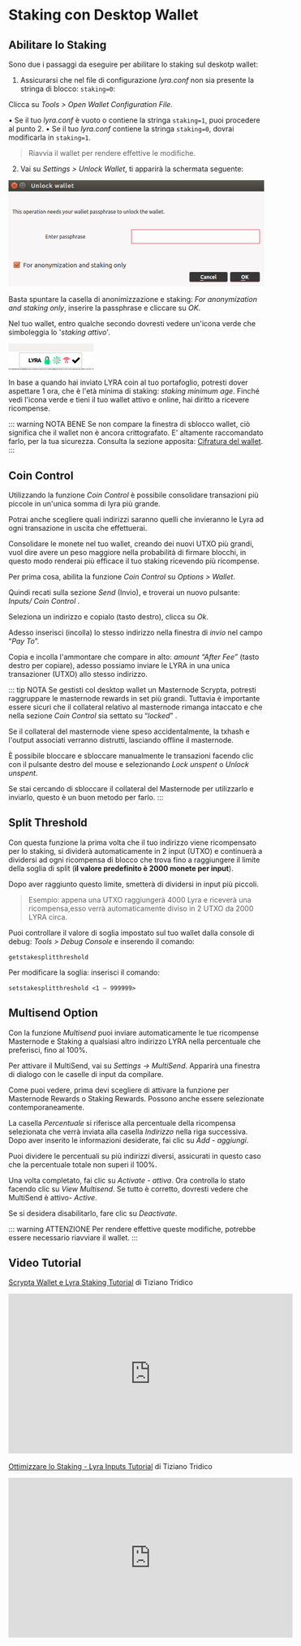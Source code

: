 # Staking con Desktop Wallet

## Abilitare lo Staking
Sono due i passaggi da eseguire per abilitare lo staking sul deskotp wallet:

1. Assicurarsi che nel file di configurazione *lyra.conf* non sia presente la stringa di blocco: `staking=0`: 
   
Clicca su *Tools > Open Wallet Configuration File*.

• Se il tuo *lyra.conf* è vuoto o contiene la stringa `staking=1`, puoi procedere al punto 2.
• Se il tuo *lyra.conf* contiene la stringa `staking=0`, dovrai modificarla in `staking=1`. 

> Riavvia  il wallet per rendere effettive le modifiche. 

2. Vai su *Settings > Unlock Wallet*, ti apparirà la schermata seguente:

![unlock](../.vuepress/public/assets/staking/unlock.png)

Basta spuntare la casella di anonimizzazione e staking: *For anonymization and staking only*, inserire la passphrase e cliccare su *OK*. 

Nel tuo wallet, entro qualche secondo dovresti vedere un'icona verde che simboleggia lo '*staking attivo*'.

![staking_attivo](../.vuepress/public/assets/staking/staking_attivo.png)

In base a quando hai inviato LYRA coin al tuo portafoglio, potresti dover aspettare 1 ora, che è l'età minima di staking:  *staking minimum age*. Finché vedi l'icona verde e tieni il tuo wallet attivo e online, hai diritto a ricevere ricompense.

::: warning NOTA BENE
Se non compare la finestra di sblocco wallet, ciò significa che il wallet non è ancora crittografato. E' altamente raccomandato farlo, per la tua sicurezza. Consulta la sezione apposita: [Cifratura del wallet](../masternode-setup/installazione-manuale.md).
:::

## Coin Control

Utilizzando la funzione *Coin Control*  è possibile consolidare transazioni più piccole in un'unica somma di lyra più grande. 

Potrai anche scegliere quali indirizzi saranno quelli che invieranno le Lyra ad ogni transazione in uscita che effettuerai.

Consolidare le monete nel tuo wallet, creando dei nuovi UTXO più grandi, vuol dire avere un peso maggiore nella probabilità di firmare blocchi, in questo modo renderai più efficace il tuo staking ricevendo più ricompense.

Per prima cosa, abilita la funzione *Coin Control* su *Options > Wallet*.

Quindi recati sulla sezione *Send* (Invio), e troverai un nuovo pulsante:  *Inputs/ Coin Control* .

Seleziona un indirizzo e copialo (tasto destro), clicca su *Ok*.

Adesso inserisci (incolla) lo stesso indirizzo nella finestra di *invio* nel campo “*Pay To*”.

Copia e incolla l'ammontare che compare in alto:  *amount “After Fee”* (tasto destro per copiare), adesso possiamo inviare le LYRA in una unica transazioner (UTXO) allo stesso indirizzo.

::: tip NOTA
Se gestisti col desktop wallet un Masternode  Scrypta, potresti raggruppare le masternode rewards in set più grandi. Tuttavia è importante essere sicuri che il collateral relativo al masternode rimanga intaccato e che nella sezione *Coin Control*  sia settato su “*locked*” . 

Se il collateral del masternode viene speso accidentalmente, la txhash e l'output associati verranno distrutti, lasciando offline il masternode.

È possibile bloccare e sbloccare manualmente le transazioni facendo clic con il pulsante destro del mouse e selezionando *Lock unspent* o *Unlock unspent*.

Se stai cercando di sbloccare il collateral del Masternode per utilizzarlo e inviarlo, questo è un buon metodo per farlo.
:::

## Split Threshold
Con questa funzione la prima volta che il tuo indirizzo viene ricompensato per lo staking, si dividerà automaticamente in 2 input (UTXO) e continuerà a dividersi ad ogni ricompensa di blocco che trova fino a raggiungere il limite della soglia di split (**il valore predefinito è 2000 monete per input**). 

Dopo aver raggiunto questo limite, smetterà di dividersi in input più piccoli.

> Esempio: appena una UTXO raggiungerà 4000 Lyra e riceverà una ricompensa,esso verrà automaticamente diviso in 2 UTXO da 2000 LYRA circa.

Puoi controllare il valore di soglia impostato sul tuo wallet dalla console di debug: *Tools > Debug Console* e inserendo il comando:
```
getstakesplitthreshold
```
Per modificare la soglia:
inserisci il comando:
```
setstakesplitthreshold <1 – 999999>
```

## Multisend Option

Con la funzione *Multisend* puoi inviare automaticamente le tue ricompense Masternode e Staking a qualsiasi altro indirizzo LYRA nella percentuale che preferisci, fino al 100%.

Per attivare il MultiSend, vai su *Settings → MultiSend*. Apparirà una finestra di dialogo con le caselle di input da compilare.

Come puoi vedere, prima devi scegliere di attivare la funzione per Masternode Rewards o Staking Rewards. Possono anche essere selezionate contemporaneamente. 

La casella *Percentuale* si riferisce alla percentuale della ricompensa selezionata che verrà inviata alla casella *Indirizzo* nella riga successiva. Dopo aver inserito le informazioni desiderate, fai clic su *Add - aggiungi*.

Puoi dividere le percentuali su più indirizzi diversi, assicurati in questo caso che la percentuale totale non superi il 100%.

Una volta completato, fai clic su *Activate - attiva*. Ora controlla lo stato facendo clic su *View Multisend*. Se tutto è corretto, dovresti vedere che MultiSend è attivo-  *Active*.

Se si desidera disabilitarlo, fare clic su *Deactivate*.
 
::: warning ATTENZIONE
Per rendere effettive queste modifiche, potrebbe essere necessario riavviare il wallet.
:::

## Video Tutorial

[Scrypta Wallet e Lyra Staking Tutorial](https://www.youtube.com/watch?v=bOlJ2xm_IcQ) di Tiziano Tridico


<iframe width="560" height="315" src="https://www.youtube.com/embed/bOlJ2xm_IcQ" frameborder="0" allow="accelerometer; autoplay; encrypted-media; gyroscope; picture-in-picture" allowfullscreen></iframe>

[Ottimizzare lo Staking - Lyra Inputs Tutorial](https://www.youtube.com/watch?v=0e5mewkVqys&t=5s) di Tiziano Tridico

<iframe width="560" height="315" src="https://www.youtube.com/embed/0e5mewkVqys" frameborder="0" allow="accelerometer; autoplay; encrypted-media; gyroscope; picture-in-picture" allowfullscreen></iframe>

